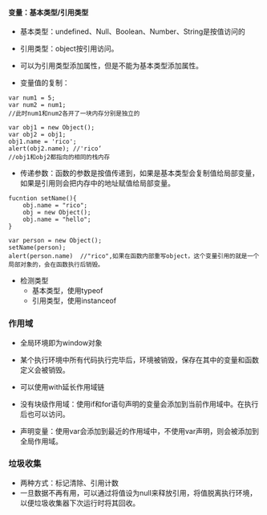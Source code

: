 #### 变量：基本类型/引用类型

* 基本类型：undefined、Null、Boolean、Number、String是按值访问的

* 引用类型：object按引用访问。

* 可以为引用类型添加属性，但是不能为基本类型添加属性。

* 变量值的复制：

```
var num1 = 5;
var num2 = num1;
//此时num1和num2各开了一块内存分别是独立的

var obj1 = new Object();
var obj2 = obj1;
obj1.name = 'rico';
alert(obj2.name); //'rico‘
//obj1和obj2都指向的相同的栈内存
```

* 传递参数：函数的参数是按值传递到，如果是基本类型会复制值给局部变量，如果是引用则会把内存中的地址赋值给局部变量。

```
fucntion setName(){
    obj.name = "rico";
    obj = new Object();
    obj.name = "hello";
}

var person = new Object();
setName(person);
alert(person.name)  //"rico",如果在函数内部重写object，这个变量引用的就是一个局部对象的，会在函数执行后销毁。
```

* 检测类型
  * 基本类型，使用typeof
  * 引用类型，使用instanceof

### 作用域

* 全局环境即为window对象
* 某个执行环境中所有代码执行完毕后，环境被销毁，保存在其中的变量和函数定义会被销毁。

* 可以使用with延长作用域链
* 没有块级作用域：使用if和for语句声明的变量会添加到当前作用域中。在执行后也可以访问。

* 声明变量：使用var会添加到最近的作用域中，不使用var声明，则会被添加到全局作用域。

### 垃圾收集

* 两种方式：标记清除、引用计数
* 一旦数据不再有用，可以通过将值设为null来释放引用，将值脱离执行环境，以便垃圾收集器下次运行时将其回收。



